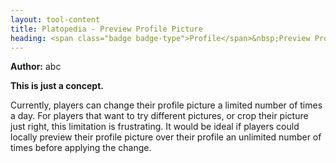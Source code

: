 ```yaml
---
layout: tool-content
title: Platopedia - Preview Profile Picture
heading: <span class="badge badge-type">Profile</span>&nbsp;Preview Profile Picture
---
```


<div class="linebreak"></div>

**Author:** abc

**This is just a concept.**

Currently, players can change their profile picture a limited number of times a day. For players that want to try different pictures, or crop their picture just right, this limitation is frustrating. It would be ideal if players could locally preview their profile picture over their profile an unlimited number of times before applying the change.

<div class="linebreak"></div>

<div class="content-image" data-url="/docs/assets/images/concepts/previewprofilepicture.png" data-width="600px" data-label=""></div>

<div class="linebreak"></div>
